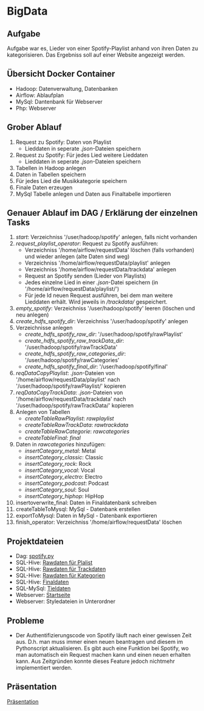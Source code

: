 # BigData

## Aufgabe
Aufgabe war es, Lieder von einer Spotify-Playlist anhand von ihren Daten zu kategorisieren. Das Ergebniss soll auf einer Website angezeigt werden.

## Übersicht Docker Container
- Hadoop: Datenverwaltung, Datenbanken
- Airflow: Ablaufplan
- MySql: Dantenbank für Webserver
- Php: Webserver

## Grober Ablauf
 1) Request zu Spotify: Daten von Playlist 
     - Lieddaten in seperate *.json*-Dateien speichern
 2) Request zu Spotify: Für jedes Lied weitere Lieddaten
     - Lieddaten in seperate *.json*-Dateien speichern
 3) Tabellen in Hadoop anlegen
 4) Daten in Tabellen speichern
 5) Für jedes Lied die Musikkategorie speichern
 6) Finale Daten erzeugen
 7) MySql Tabelle anlegen und Daten aus Finaltabelle importieren
 
## Genauer Ablauf im DAG / Erklärung der einzelnen Tasks
 1) *start*: Verzeichniss '/user/hadoop/spotify' anlegen, falls nicht vorhanden
 2) *request_playlist_operator*: Request zu Spotify ausführen:
    - Verzeichniss '/home/airflow/requestData' löschen (falls vorhanden) und wieder anlegen (alte Daten sind weg)
    - Verzeichniss '/home/airflow/requestData/playlist' anlegen
    - Verzeichniss '/home/airflow/requestData/trackdata' anlegen
    - Request an Spotify senden (Lieder von Playlists)
    - Jedes einzelne Lied in einer *.json*-Datei speichern (in '/home/airflow/requestData/playlist/')
    - Für jede Id neuen Request ausführen, bei dem man weitere Lieddaten erhält. Wird jeweils in */trackdata/* gespeichert.
 3) *empty_spotify*: Verzeichniss '/user/hadoop/spotify' leeren (löschen und neu anlegen)
 4) *create_hdfs_spotify_dir*: Verzeichniss '/user/hadoop/spotify' anlegen
 5) Verzeichnisse anlegen
    - *create_hdfs_spotify_raw_dir*: '/user/hadoop/spotify/rawPlaylist'
    - *create_hdfs_spotify_raw_trackData_dir*: '/user/hadoop/spotify/rawTrackData'
    - *create_hdfs_spotify_raw_categories_dir*: '/user/hadoop/spotify/rawCategories'
    - *create_hdfs_spotify_final_dir*: '/user/hadoop/spotify/final'
 6) *reqDataCopyPlaylist*: *.json*-Dateien von '/home/airflow/requestData/playlist' nach '/user/hadoop/spotify/rawPlaylist/' kopieren
 7) *reqDataCopyTrackData*: *.json*-Dateien von '/home/airflow/requestData/trackdata' nach '/user/hadoop/spotify/rawTrackData/' kopieren
 8) Anlegen von Tabellen
    - *createTableRawPlaylist*: *rawplaylist*
    - *createTableRawTrackData*: *rawtrackdata*
    - *createTableRawCategorie*: *rawcategories*
    - *createTableFinal*: *final*
 9) Daten in *rawcategories* hinzufügen:
    - *insertCategory_metal*: Metal
    - *insertCategory_classic*: Classic
    - *insertCategory_rock*: Rock
    - *insertCategory_vocal*: Vocal
    - *insertCategory_electro*: Electro
    - *insertCategory_podcast*: Podcast
    - *insertCategory_soul*: Soul
    - *insertCategory_hiphop*: HipHop
 10) insertoverwrite_final: Daten in Finaldatenbank schreiben
 11) createTableToMysql: MySql - Datenbank erstellen
 12) exportToMysql: Daten in MySql - Datenbank exportieren
 13) finish_operator: Verzeichniss '/home/airflow/requestData' löschen
 
 ## Projektdateien
  - Dag: [spotify.py](spotify.py)
  - SQL-Hive: [Rawdaten für Plalist](sql/hive/rawplaylist.sql)
  - SQL-Hive: [Rawdaten für Trackdaten](sql/hive/rawtrackdata.sql)
  - SQL-Hive: [Rawdaten für Kategorien](sql/hive/rawcategories.sql)
  - SQL-Hive: [Finaldaten](sql/hive/final.sql)
  - SQL-MySql: [Tieldaten](sql/mysql/titeldata.sql)
  - Webserver: [Startseite](sql/mysql/titeldata.sql)
  - Webserver: Styledateien in Unterordner
 
 ## Probleme
 - Der Authentifizierungscode von Spotify läuft nach einer gewissen Zeit aus. D.h. man muss immer einen neuen beantragen und diesem im Pythonscript aktualisieren. Es gibt auch eine Funktion bei Spotify, wo man automatisch ein Request machen kann und einen neuen erhalten kann. Aus Zeitgründen konnte dieses Feature jedoch nichtmehr implementiert werden.
    
 ## Präsentation
 [Präsentation](Presentation.pdf)
